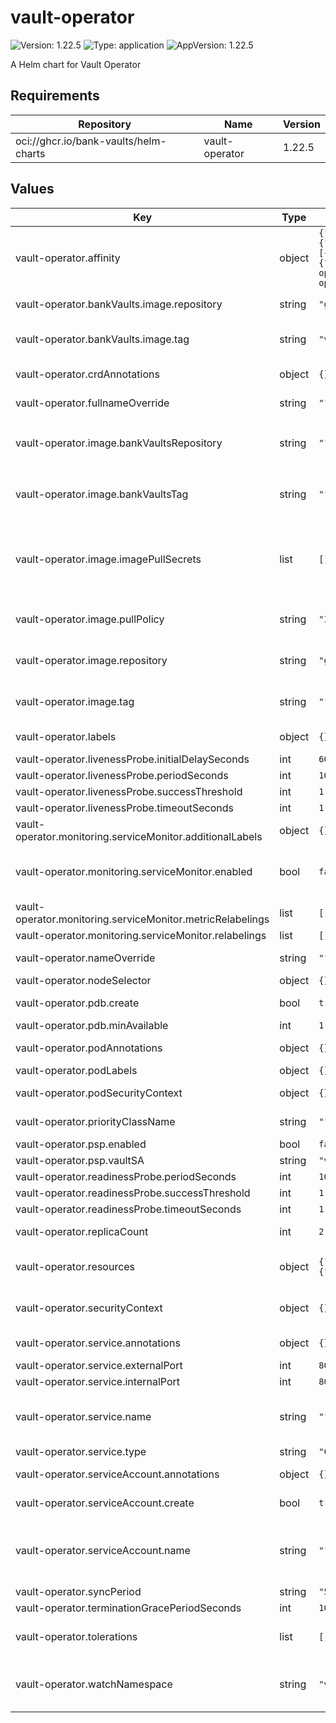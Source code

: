 # vault-operator

![Version: 1.22.5](https://img.shields.io/badge/Version-1.22.5-informational?style=flat-square) ![Type: application](https://img.shields.io/badge/Type-application-informational?style=flat-square) ![AppVersion: 1.22.5](https://img.shields.io/badge/AppVersion-1.22.5-informational?style=flat-square)

A Helm chart for Vault Operator

## Requirements

| Repository | Name | Version |
|------------|------|---------|
| oci://ghcr.io/bank-vaults/helm-charts | vault-operator | 1.22.5 |

## Values

| Key | Type | Default | Description |
|-----|------|---------|-------------|
| vault-operator.affinity | object | `{"podAntiAffinity":{"requiredDuringSchedulingIgnoredDuringExecution":[{"labelSelector":{"matchLabels":{"app.kubernetes.io/instance":"vault-operator","app.kubernetes.io/name":"vault-operator"}},"topologyKey":"kubernetes.io/hostname"}]}}` | [Affinity](https://kubernetes.io/docs/concepts/scheduling-eviction/assign-pod-node/#affinity-and-anti-affinity) configuration. See the [API reference](https://kubernetes.io/docs/reference/kubernetes-api/workload-resources/pod-v1/#scheduling) for details. |
| vault-operator.bankVaults.image.repository | string | `"ghcr.io/bank-vaults/bank-vaults"` | Bank-Vaults image repository. |
| vault-operator.bankVaults.image.tag | string | `"v1.31.3"` | Bank-Vaults image tag (pinned to supported Bank-Vaults version). |
| vault-operator.crdAnnotations | object | `{}` | Annotations to be added to CRDs. |
| vault-operator.fullnameOverride | string | `""` | A name to substitute for the full names of resources. |
| vault-operator.image.bankVaultsRepository | string | `""` | Bank-Vaults image repository **Deprecated:** use `bankVaults.image.repository` instead. |
| vault-operator.image.bankVaultsTag | string | `""` | Bank-Vaults image tag **Deprecated:** use `bankVaults.image.tag` instead. |
| vault-operator.image.imagePullSecrets | list | `[]` | Reference to one or more secrets to be used when [pulling images](https://kubernetes.io/docs/tasks/configure-pod-container/pull-image-private-registry/#create-a-pod-that-uses-your-secret) (from private registries). (`global.imagePullSecrets` is also supported) |
| vault-operator.image.pullPolicy | string | `"IfNotPresent"` | [Image pull policy](https://kubernetes.io/docs/concepts/containers/images/#updating-images) for updating already existing images on a node. |
| vault-operator.image.repository | string | `"ghcr.io/bank-vaults/vault-operator"` | Name of the image repository to pull the container image from. |
| vault-operator.image.tag | string | `""` | Image tag override for the default value (chart appVersion). |
| vault-operator.labels | object | `{}` | Labels to be added to deployments. |
| vault-operator.livenessProbe.initialDelaySeconds | int | `60` |  |
| vault-operator.livenessProbe.periodSeconds | int | `10` |  |
| vault-operator.livenessProbe.successThreshold | int | `1` |  |
| vault-operator.livenessProbe.timeoutSeconds | int | `1` |  |
| vault-operator.monitoring.serviceMonitor.additionalLabels | object | `{}` |  |
| vault-operator.monitoring.serviceMonitor.enabled | bool | `false` | Enable Prometheus ServiceMonitor. See the [documentation](https://github.com/prometheus-operator/prometheus-operator/blob/main/Documentation/design.md#servicemonitor) and the [API reference](https://github.com/prometheus-operator/prometheus-operator/blob/main/Documentation/api.md#servicemonitor) for details. |
| vault-operator.monitoring.serviceMonitor.metricRelabelings | list | `[]` |  |
| vault-operator.monitoring.serviceMonitor.relabelings | list | `[]` |  |
| vault-operator.nameOverride | string | `""` | A name in place of the chart name for `app:` labels. |
| vault-operator.nodeSelector | object | `{}` | [Node selector](https://kubernetes.io/docs/concepts/scheduling-eviction/assign-pod-node/#nodeselector) configuration. |
| vault-operator.pdb.create | bool | `true` | Create pod disruption budget if replicaCount > 1. |
| vault-operator.pdb.minAvailable | int | `1` | Min available for PDB. |
| vault-operator.podAnnotations | object | `{}` | Annotations to be added to pods. |
| vault-operator.podLabels | object | `{}` | Labels to be added to pods. |
| vault-operator.podSecurityContext | object | `{}` | Pod [security context](https://kubernetes.io/docs/tasks/configure-pod-container/security-context/#set-the-security-context-for-a-pod). See the [API reference](https://kubernetes.io/docs/reference/kubernetes-api/workload-resources/pod-v1/#security-context) for details. |
| vault-operator.priorityClassName | string | `""` | Specify a priority class name to set [pod priority](https://kubernetes.io/docs/concepts/scheduling-eviction/pod-priority-preemption/#pod-priority). |
| vault-operator.psp.enabled | bool | `false` |  |
| vault-operator.psp.vaultSA | string | `"vault"` |  |
| vault-operator.readinessProbe.periodSeconds | int | `10` |  |
| vault-operator.readinessProbe.successThreshold | int | `1` |  |
| vault-operator.readinessProbe.timeoutSeconds | int | `1` |  |
| vault-operator.replicaCount | int | `2` | Number of replicas (pods) to launch. |
| vault-operator.resources | object | `{"limits":{"memory":"512Mi"},"requests":{"cpu":"100m","memory":"128Mi"}}` | Container resource [requests and limits](https://kubernetes.io/docs/concepts/configuration/manage-resources-containers/). See the [API reference](https://kubernetes.io/docs/reference/kubernetes-api/workload-resources/pod-v1/#resources) for details. |
| vault-operator.securityContext | object | `{}` | Container [security context](https://kubernetes.io/docs/tasks/configure-pod-container/security-context/#set-the-security-context-for-a-container). See the [API reference](https://kubernetes.io/docs/reference/kubernetes-api/workload-resources/pod-v1/#security-context-1) for details. |
| vault-operator.service.annotations | object | `{}` | Annotations to be added to the service. |
| vault-operator.service.externalPort | int | `80` |  |
| vault-operator.service.internalPort | int | `8080` |  |
| vault-operator.service.name | string | `""` | The name of the service to use. If not set, a name is generated using the fullname template. |
| vault-operator.service.type | string | `"ClusterIP"` | Kubernetes [service type](https://kubernetes.io/docs/concepts/services-networking/service/#publishing-services-service-types). |
| vault-operator.serviceAccount.annotations | object | `{}` | Annotations to be added to the service account. |
| vault-operator.serviceAccount.create | bool | `true` | Enable service account creation. |
| vault-operator.serviceAccount.name | string | `""` | The name of the service account to use. If not set and create is true, a name is generated using the fullname template. |
| vault-operator.syncPeriod | string | `"5m"` |  |
| vault-operator.terminationGracePeriodSeconds | int | `10` |  |
| vault-operator.tolerations | list | `[]` | [Tolerations](https://kubernetes.io/docs/concepts/scheduling-eviction/taint-and-toleration/) for node taints. See the [API reference](https://kubernetes.io/docs/reference/kubernetes-api/workload-resources/pod-v1/#scheduling) for details. |
| vault-operator.watchNamespace | string | `"vault"` | The namespace where the operator watches for vault CR objects. If not defined all namespaces are watched. |

